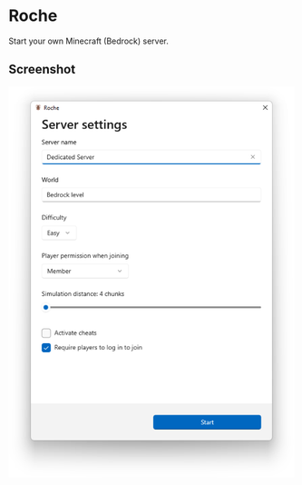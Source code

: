 Roche
=====

Start your own Minecraft (Bedrock) server.

Screenshot
----------

![Server settings page](.github/Screenshot.png)

